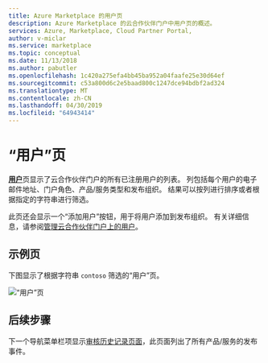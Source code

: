 ```yaml
---
title: Azure Marketplace 的用户页
description: Azure Marketplace 的云合作伙伴门户中用户页的概述。
services: Azure, Marketplace, Cloud Partner Portal,
author: v-miclar
ms.service: marketplace
ms.topic: conceptual
ms.date: 11/13/2018
ms.author: pabutler
ms.openlocfilehash: 1c420a275efa4bb45ba952a04faafe25e30d64ef
ms.sourcegitcommit: c53a800d6c2e5baad800c1247dce94bdbf2ad324
ms.translationtype: MT
ms.contentlocale: zh-CN
ms.lasthandoff: 04/30/2019
ms.locfileid: "64943414"
---
```

# <a name="users-page"></a>“用户”页

[**用户**](https://cloudpartner.azure.com/#users)页显示了云合作伙伴门户的所有已注册用户的列表。  列包括每个用户的电子邮件地址、门户角色、产品/服务类型和发布组织。 结果可以按列进行排序或者根据指定的字符串进行筛选。  

此页还会显示一个“添加用户”按钮，用于将用户添加到发布组织。  有关详细信息，请参阅[管理云合作伙伴门户上的用户](./../../cloud-partner-portal-orig/cloud-partner-portal-manage-users.md)。


## <a name="example-page"></a>示例页

下图显示了根据字符串 `contoso` 筛选的“用户”页。

![“用户”页](./media/users-page1.png)


## <a name="next-steps"></a>后续步骤

下一个导航菜单栏项显示[审核历史记录页面](./cpp-history-page.md)，此页面列出了所有产品/服务的发布事件。 
